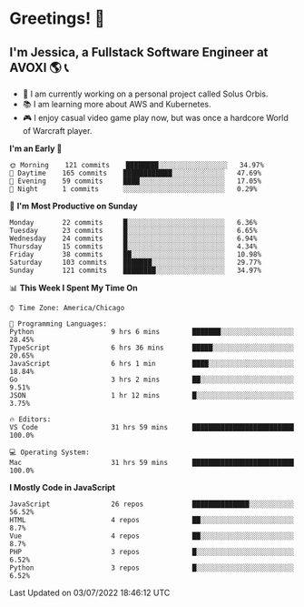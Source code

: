 # Greetings! 🧠

## I'm Jessica, a Fullstack Software Engineer at AVOXI 🌎 📞

- 🌟 I am currently working on a personal project called Solus Orbis.
- 📚 I am learning more about AWS and Kubernetes.
- 🎮 I enjoy casual video game play now, but was once a hardcore World of Warcraft player.

<!--START_SECTION:waka-->
**I'm an Early 🐤** 

```text
🌞 Morning    121 commits    ████████░░░░░░░░░░░░░░░░░   34.97% 
🌆 Daytime    165 commits    ████████████░░░░░░░░░░░░░   47.69% 
🌃 Evening    59 commits     ████░░░░░░░░░░░░░░░░░░░░░   17.05% 
🌙 Night      1 commits      ░░░░░░░░░░░░░░░░░░░░░░░░░   0.29%

```
📅 **I'm Most Productive on Sunday** 

```text
Monday       22 commits     █░░░░░░░░░░░░░░░░░░░░░░░░   6.36% 
Tuesday      23 commits     █░░░░░░░░░░░░░░░░░░░░░░░░   6.65% 
Wednesday    24 commits     █░░░░░░░░░░░░░░░░░░░░░░░░   6.94% 
Thursday     15 commits     █░░░░░░░░░░░░░░░░░░░░░░░░   4.34% 
Friday       38 commits     ██░░░░░░░░░░░░░░░░░░░░░░░   10.98% 
Saturday     103 commits    ███████░░░░░░░░░░░░░░░░░░   29.77% 
Sunday       121 commits    ████████░░░░░░░░░░░░░░░░░   34.97%

```


📊 **This Week I Spent My Time On** 

```text
⌚︎ Time Zone: America/Chicago

💬 Programming Languages: 
Python                   9 hrs 6 mins        ███████░░░░░░░░░░░░░░░░░░   28.45% 
TypeScript               6 hrs 36 mins       █████░░░░░░░░░░░░░░░░░░░░   20.65% 
JavaScript               6 hrs 1 min         ████░░░░░░░░░░░░░░░░░░░░░   18.84% 
Go                       3 hrs 2 mins        ██░░░░░░░░░░░░░░░░░░░░░░░   9.51% 
JSON                     1 hr 12 mins        █░░░░░░░░░░░░░░░░░░░░░░░░   3.75%

🔥 Editors: 
VS Code                  31 hrs 59 mins      █████████████████████████   100.0%

💻 Operating System: 
Mac                      31 hrs 59 mins      █████████████████████████   100.0%

```

**I Mostly Code in JavaScript** 

```text
JavaScript               26 repos            ██████████████░░░░░░░░░░░   56.52% 
HTML                     4 repos             ██░░░░░░░░░░░░░░░░░░░░░░░   8.7% 
Vue                      4 repos             ██░░░░░░░░░░░░░░░░░░░░░░░   8.7% 
PHP                      3 repos             █░░░░░░░░░░░░░░░░░░░░░░░░   6.52% 
Python                   3 repos             █░░░░░░░░░░░░░░░░░░░░░░░░   6.52%

```



 Last Updated on 03/07/2022 18:46:12 UTC
<!--END_SECTION:waka-->

<!--
**jessikuh/jessikuh** is a ✨ _special_ ✨ repository because its `README.md` (this file) appears on your GitHub profile.

Here are some ideas to get you started:

- 🔭 I’m currently working on ...
- 🌱 I’m currently learning ...
- 👯 I’m looking to collaborate on ...
- 🤔 I’m looking for help with ...
- 💬 Ask me about ...
- 📫 How to reach me: ...
- 😄 Pronouns: ...
- ⚡ Fun fact: ...
-->
